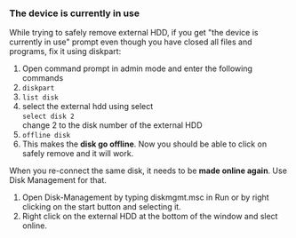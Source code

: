 ### The device is currently in use 

While trying to safely remove external HDD, if you get "the device is currently in use" prompt even though you have closed all files and programs, fix it using diskpart:
1. Open command prompt in admin mode and enter the following commands
2. `diskpart`
3. `list disk`
4. select the external hdd using select  
   `select disk 2`  
    change 2 to the disk number of the external HDD
5. `offline disk`
6. This makes the **disk go offline**. Now you should be able to click on safely remove and it will work.

When you re-connect the same disk, it needs to be **made online again**. Use Disk Management for that.
1. Open Disk-Management by typing diskmgmt.msc in Run or by right clicking on the start button and selecting it.
2. Right click on the external HDD at the bottom of the window and slect online.
